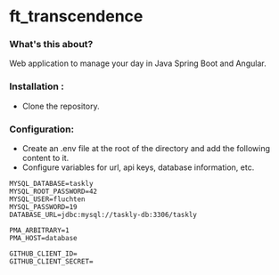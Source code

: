 # ft_transcendence

### What's this about?
Web application to manage your day in Java Spring Boot and Angular.

### Installation :
- Clone the repository.

### Configuration:
- Create an .env file at the root of the directory and add the following content to it.
- Configure variables for url, api keys, database information, etc.
```env
MYSQL_DATABASE=taskly
MYSQL_ROOT_PASSWORD=42
MYSQL_USER=fluchten
MYSQL_PASSWORD=19
DATABASE_URL=jdbc:mysql://taskly-db:3306/taskly

PMA_ARBITRARY=1
PMA_HOST=database

GITHUB_CLIENT_ID=
GITHUB_CLIENT_SECRET=
```
